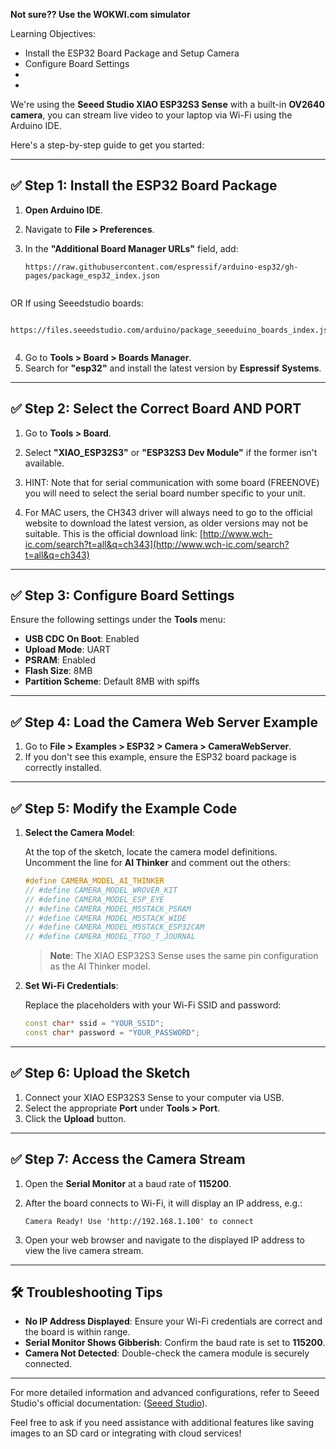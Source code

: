 
**Not sure?? Use the WOKWI.com simulator**

Learning Objectives:
- Install the ESP32 Board Package and Setup Camera
- Configure Board Settings
-
-

We're using the **Seeed Studio XIAO ESP32S3 Sense** with a built-in **OV2640 camera**, you can stream live video to your laptop via Wi-Fi using the Arduino IDE. 

Here's a step-by-step guide to get you started:

---

## ✅ Step 1: Install the ESP32 Board Package

1. **Open Arduino IDE**.
2. Navigate to **File > Preferences**.
3. In the **"Additional Board Manager URLs"** field, add:

   ```
   https://raw.githubusercontent.com/espressif/arduino-esp32/gh-pages/package_esp32_index.json

   
   ```
OR If  using  Seeedstudio boards:

   ```

  https://files.seeedstudio.com/arduino/package_seeeduino_boards_index.json

   
   ```
4. Go to **Tools > Board > Boards Manager**.
5. Search for **"esp32"** and install the latest version by **Espressif Systems**.

---

## ✅ Step 2: Select the Correct Board AND PORT

1. Go to **Tools > Board**.
2. Select **"XIAO\_ESP32S3"** or **"ESP32S3 Dev Module"** if the former isn't available.

3. HINT: Note that for serial communication with some board (FREENOVE) you will need to select the serial board number specific to your unit.

4. For MAC users, the CH343 driver will always need to go to the official website to download the latest version, 
as older versions may not be suitable. This is the official download link: [http://www.wch-ic.com/search?t=all&q=ch343](http://www.wch-ic.com/search?t=all&q=ch343)


---

## ✅ Step 3: Configure Board Settings

Ensure the following settings under the **Tools** menu:

* **USB CDC On Boot**: Enabled
* **Upload Mode**: UART
* **PSRAM**: Enabled
* **Flash Size**: 8MB
* **Partition Scheme**: Default 8MB with spiffs

---

## ✅ Step 4: Load the Camera Web Server Example

1. Go to **File > Examples > ESP32 > Camera > CameraWebServer**.
2. If you don't see this example, ensure the ESP32 board package is correctly installed.

---

## ✅ Step 5: Modify the Example Code

1. **Select the Camera Model**:

   At the top of the sketch, locate the camera model definitions. Uncomment the line for **AI Thinker** and comment out the others:

   ```cpp
   #define CAMERA_MODEL_AI_THINKER
   // #define CAMERA_MODEL_WROVER_KIT
   // #define CAMERA_MODEL_ESP_EYE
   // #define CAMERA_MODEL_M5STACK_PSRAM
   // #define CAMERA_MODEL_M5STACK_WIDE
   // #define CAMERA_MODEL_M5STACK_ESP32CAM
   // #define CAMERA_MODEL_TTGO_T_JOURNAL
   ```

   > **Note**: The XIAO ESP32S3 Sense uses the same pin configuration as the AI Thinker model.

2. **Set Wi-Fi Credentials**:

   Replace the placeholders with your Wi-Fi SSID and password:

   ```cpp
   const char* ssid = "YOUR_SSID";
   const char* password = "YOUR_PASSWORD";
   ```

---

## ✅ Step 6: Upload the Sketch

1. Connect your XIAO ESP32S3 Sense to your computer via USB.
2. Select the appropriate **Port** under **Tools > Port**.
3. Click the **Upload** button.

---

## ✅ Step 7: Access the Camera Stream

1. Open the **Serial Monitor** at a baud rate of **115200**.

2. After the board connects to Wi-Fi, it will display an IP address, e.g.:

   ```
   Camera Ready! Use 'http://192.168.1.100' to connect
   ```

3. Open your web browser and navigate to the displayed IP address to view the live camera stream.

---

## 🛠 Troubleshooting Tips

* **No IP Address Displayed**: Ensure your Wi-Fi credentials are correct and the board is within range.
* **Serial Monitor Shows Gibberish**: Confirm the baud rate is set to **115200**.
* **Camera Not Detected**: Double-check the camera module is securely connected.

---

For more detailed information and advanced configurations, refer to Seeed Studio's official documentation: ([Seeed Studio][1]).

Feel free to ask if you need assistance with additional features like saving images to an SD card or integrating with cloud services!

[1]: https://wiki.seeedstudio.com/xiao_esp32s3_camera_usage/?utm_source=chatgpt.com "Camera Usage in Seeed Studio XIAO ESP32S3 Sense"
